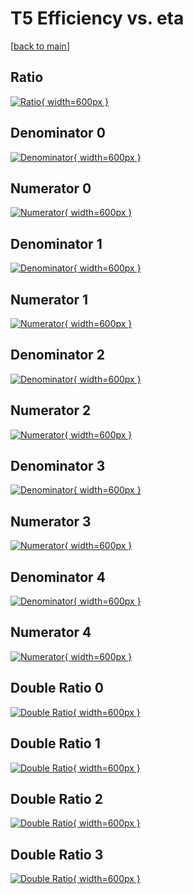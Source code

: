 # T5 Efficiency vs. eta

[[back to main](./)]



## Ratio

[![Ratio](../mtv/var/T5_base_321_0_eff_eta.png){ width=600px }](../mtv/var/T5_base_321_0_eff_eta.pdf)

## Denominator 0

[![Denominator](../mtv/den/T5_base_321_0_eff_eta_den0.png){ width=600px }](../mtv/den/T5_base_321_0_eff_eta_den0.pdf)

## Numerator 0

[![Numerator](../mtv/num/T5_base_321_0_eff_eta_num0.png){ width=600px }](../mtv/num/T5_base_321_0_eff_eta_num0.pdf)

## Denominator 1

[![Denominator](../mtv/den/T5_base_321_0_eff_eta_den1.png){ width=600px }](../mtv/den/T5_base_321_0_eff_eta_den1.pdf)

## Numerator 1

[![Numerator](../mtv/num/T5_base_321_0_eff_eta_num1.png){ width=600px }](../mtv/num/T5_base_321_0_eff_eta_num1.pdf)

## Denominator 2

[![Denominator](../mtv/den/T5_base_321_0_eff_eta_den2.png){ width=600px }](../mtv/den/T5_base_321_0_eff_eta_den2.pdf)

## Numerator 2

[![Numerator](../mtv/num/T5_base_321_0_eff_eta_num2.png){ width=600px }](../mtv/num/T5_base_321_0_eff_eta_num2.pdf)

## Denominator 3

[![Denominator](../mtv/den/T5_base_321_0_eff_eta_den3.png){ width=600px }](../mtv/den/T5_base_321_0_eff_eta_den3.pdf)

## Numerator 3

[![Numerator](../mtv/num/T5_base_321_0_eff_eta_num3.png){ width=600px }](../mtv/num/T5_base_321_0_eff_eta_num3.pdf)

## Denominator 4

[![Denominator](../mtv/den/T5_base_321_0_eff_eta_den4.png){ width=600px }](../mtv/den/T5_base_321_0_eff_eta_den4.pdf)

## Numerator 4

[![Numerator](../mtv/num/T5_base_321_0_eff_eta_num4.png){ width=600px }](../mtv/num/T5_base_321_0_eff_eta_num4.pdf)

## Double Ratio 0

[![Double Ratio](../mtv/ratio/T5_base_321_0_eff_eta_ratio0.png){ width=600px }](../mtv/ratio/T5_base_321_0_eff_eta_ratio0.pdf)

## Double Ratio 1

[![Double Ratio](../mtv/ratio/T5_base_321_0_eff_eta_ratio1.png){ width=600px }](../mtv/ratio/T5_base_321_0_eff_eta_ratio1.pdf)

## Double Ratio 2

[![Double Ratio](../mtv/ratio/T5_base_321_0_eff_eta_ratio2.png){ width=600px }](../mtv/ratio/T5_base_321_0_eff_eta_ratio2.pdf)

## Double Ratio 3

[![Double Ratio](../mtv/ratio/T5_base_321_0_eff_eta_ratio3.png){ width=600px }](../mtv/ratio/T5_base_321_0_eff_eta_ratio3.pdf)


